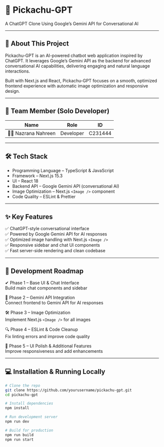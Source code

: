 # 🚀 Pickachu-GPT  
A ChatGPT Clone Using Google’s Gemini API for Conversational AI

---

## 📌 About This Project  
Pickachu-GPT is an AI-powered chatbot web application inspired by ChatGPT. It leverages Google’s Gemini API as the backend for advanced conversational AI capabilities, delivering engaging and natural language interactions.

Built with Next.js and React, Pickachu-GPT focuses on a smooth, optimized frontend experience with automatic image optimization and responsive design.

---

## 👤 Team Member (Solo Developer)  
| Name               | Role      | ID      |  
|--------------------|-----------|---------|  
| 👩‍💻 Nazrana Nahreen | Developer | C231444 |

---

## 🛠 Tech Stack

- Programming Language – TypeScript & JavaScript  
- Framework – Next.js 15.3  
- UI – React 18  
- Backend API – Google Gemini API (conversational AI)  
- Image Optimization – Next.js `<Image />` component  
- Code Quality – ESLint & Prettier  

---

## ✨ Key Features

✅ ChatGPT-style conversational interface  
✅ Powered by Google Gemini API for AI responses  
✅ Optimized image handling with Next.js `<Image />`  
✅ Responsive sidebar and chat UI components  
✅ Fast server-side rendering and clean codebase  

---

## 📅 Development Roadmap

✔ Phase 1 – Base UI & Chat Interface  
Build main chat components and sidebar

🚧 Phase 2 – Gemini API Integration  
Connect frontend to Gemini API for AI responses

🛠 Phase 3 – Image Optimization  
Implement Next.js `<Image />` for all images

🔍 Phase 4 – ESLint & Code Cleanup  
Fix linting errors and improve code quality

🎨 Phase 5 – UI Polish & Additional Features  
Improve responsiveness and add enhancements

---

## 💻 Installation & Running Locally

```bash
# Clone the repo
git clone https://github.com/yourusername/pickachu-gpt.git
cd pickachu-gpt

# Install dependencies
npm install

# Run development server
npm run dev

# Build for production
npm run build
npm run start


